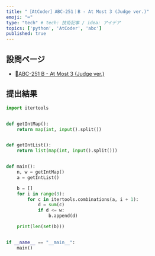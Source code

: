 ```yaml
---
title: "［AtCoder］ABC-251｜B - At Most 3 (Judge ver.)"
emoji: "⌨️"
type: "tech" # tech: 技術記事 / idea: アイデア
topics: ['python', 'AtCoder', 'abc']
published: true
---
```


## 設問ページ

- 🔗[ABC-251 B - At Most 3 (Judge ver.)](https://atcoder.jp/contests/abc251/tasks/abc251_b)

## 提出結果

```python
import itertools


def getIntMap():
    return map(int, input().split())


def getIntList():
    return list(map(int, input().split()))


def main():
    n, w = getIntMap()
    a = getIntList()

    b = []
    for i in range(3):
        for c in itertools.combinations(a, i + 1):
            d = sum(c)
            if d <= w:
                b.append(d)

    print(len(set(b)))


if __name__ == "__main__":
    main()
```
